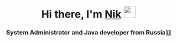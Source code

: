 <h1 align="center">Hi there, I'm <a href="https://neermilov.ru/" target="_blank">Nik</a> 
<img src="https://github.com/blackcater/blackcater/raw/main/images/Hi.gif" height="32"/></h1>
<h3 align="center">System Administrator and Java developer from Russia🇺</h3>
